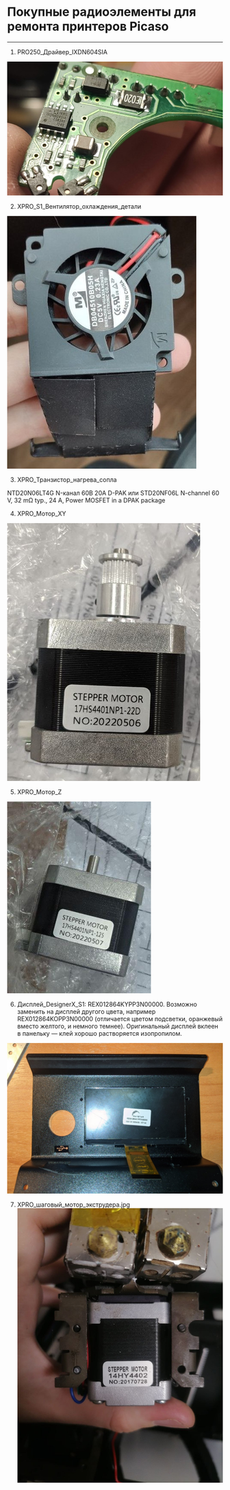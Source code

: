 # Покупные радиоэлементы для ремонта принтеров Picaso
---

1. PRO250_Драйвер_IXDN604SIA

![PRO250_Драйвер_IXDN604SIA](./img/PRO250_Драйвер_IXDN604SIA.jpg)

2. XPRO_S1_Вентилятор_охлаждения_детали

![XPRO_Вентилятор_охлаждения_детали](./img/XPRO_Мотор_охлаждения_детали.jpg)

3. XPRO_Транзистор_нагрева_сопла

NTD20N06LT4G N-канал 60В 20А D-PAK
или
STD20NF06L N-channel 60 V, 32 mΩ typ., 24 A, Power MOSFET in a DPAK package

4. XPRO_Мотор_XY

![XPRO_Мотор_XY](./img/XPRO_Мотор_XY.jpg)

5. XPRO_Мотор_Z

![XPRO_Мотор_Z](./img/XPRO_Мотор_Z.jpg)

6. Дисплей_DesignerX_S1: REX012864KYPP3N00000. Возможно заменить на дисплей другого цвета, например REX012864KOPP3N00000 (отличается цветом подсветки, оранжевый вместо желтого, и немного темнее). Оригинальный дисплей вклеен в панельку — клей хорошо растворяется изопропилом.

![Дисплей_DesignerX](./img/Дисплей_DesignerX.jpg)

7. XPRO_шаговый_мотор_экструдера.jpg
![XPRO_S1_шаговый_мотор_экструдера](./img/XPRO_S1_шаговый_мотор_экструдера.jpg)
